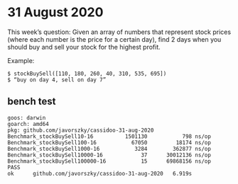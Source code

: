 # 31 August 2020

This week’s question:
Given an array of numbers that represent stock prices (where each number is the price for a certain day), find 2 days when you should buy and sell your stock for the highest profit.

Example:

```
$ stockBuySell([110, 180, 260, 40, 310, 535, 695])
$ “buy on day 4, sell on day 7”
```

## bench test

```
goos: darwin
goarch: amd64
pkg: github.com/javorszky/cassidoo-31-aug-2020
Benchmark_stockBuySell10-16        	 1501130	       798 ns/op
Benchmark_stockBuySell100-16       	   67050	     18174 ns/op
Benchmark_stockBuySell1000-16      	    3284	    362877 ns/op
Benchmark_stockBuySell10000-16     	      37	  30012136 ns/op
Benchmark_stockBuySell100000-16    	      15	  69868156 ns/op
PASS
ok  	github.com/javorszky/cassidoo-31-aug-2020	6.919s
```